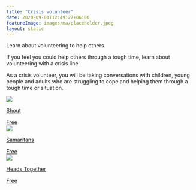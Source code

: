 ```yaml
---
title: "Crisis volunteer"
date: 2020-09-01T12:49:27+06:00
featureImage: images/ma/placeholder.jpeg
layout: static
---
```


Learn about volunteering to help others.

If you feel you could help others through a tough time, learn about volunteering with a crisis line.

As a crisis volunteer, you will be taking conversations with children, young people and adults who are struggling to cope and helping them through a tough time or situation.

<a class="ma-link" href="https://giveusashout.org/get-involved/volunteer-shout/"><div class="ma-card ma-card-Learning"><div class="ma-icon"><img src ="/images/Icon-check - learning - opacity.svg"/></div><div class="ma-name"><p>Shout</p></div><div class="ma-paid-text"><span>Free</span></div></div></a><a class="ma-link" href="https://www.samaritans.org/wales/support-us/volunteer/"><div class="ma-card ma-card-Learning"><div class="ma-icon"><img src ="/images/Icon-check - learning - opacity.svg"/></div><div class="ma-name"><p>Samaritans</p></div><div class="ma-paid-text"><span>Free</span></div></div></a><a class="ma-link" href="https://www.headstogether.org.uk/volunteer/"><div class="ma-card ma-card-Learning"><div class="ma-icon"><img src ="/images/Icon-check - learning - opacity.svg"/></div><div class="ma-name"><p>Heads Together</p></div><div class="ma-paid-text"><span>Free</span></div></div></a>  

<br/><br/>






